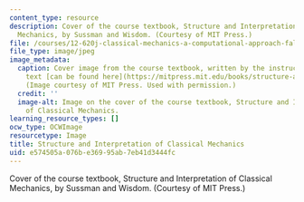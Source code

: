 ```yaml
---
content_type: resource
description: Cover of the course textbook, Structure and Interpretation of Classical
  Mechanics, by Sussman and Wisdom. (Courtesy of MIT Press.)
file: /courses/12-620j-classical-mechanics-a-computational-approach-fall-2008/e574505a076be36995ab7eb41d3444fc_12-620jf08.jpg
file_type: image/jpeg
image_metadata:
  caption: Cover image from the course textbook, written by the instructors. The full
    text [can be found here](https://mitpress.mit.edu/books/structure-and-interpretation-classical-mechanics).
    (Image courtesy of MIT Press. Used with permission.)
  credit: ''
  image-alt: Image on the cover of the course textbook, Structure and Interpretation
    of Classical Mechanics.
learning_resource_types: []
ocw_type: OCWImage
resourcetype: Image
title: Structure and Interpretation of Classical Mechanics
uid: e574505a-076b-e369-95ab-7eb41d3444fc
---
```

Cover of the course textbook, Structure and Interpretation of Classical Mechanics, by Sussman and Wisdom. (Courtesy of MIT Press.)

